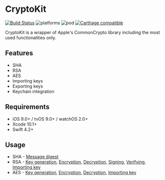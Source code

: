 # CryptoKit

[![Build Status](https://travis-ci.org/noahCLZ/CryptoKit.svg?branch=master)](https://travis-ci.org/noahCLZ/CryptoKit) 
![platforms](https://img.shields.io/badge/platforms-iOS%20%7C%20tvOS%20%7C%20watchOS-informational.svg) 
![pod](https://img.shields.io/cocoapods/v/CryptoKit+.svg) 
[![Carthage compatible](https://img.shields.io/badge/Carthage-compatible-4BC51D.svg?style=flat)](https://github.com/Carthage/Carthage)

CryptoKit is a wrapper of Apple's CommonCrypto library including the most used functionalities only.

## Features
- SHA
- RSA
- AES
- Importing keys
- Exporting keys
- Keychain integration

## Requirements
- iOS 9.0+ / tvOS 9.0+ / watchOS 2.0+
- Xcode 10.1+
- Swift 4.2+

## Usage
- SHA - [Message digest](https://github.com/noahCLZ/CryptoKit/blob/master/Docs/Usage.md#message-digest)
- RSA - [Key generation](https://github.com/noahCLZ/CryptoKit/blob/master/Docs/Usage.md#rsa---key-generation), [Encryption](https://github.com/noahCLZ/CryptoKit/blob/master/Docs/Usage.md#rsa---encryption), [Decryption](https://github.com/noahCLZ/CryptoKit/blob/master/Docs/Usage.md#rsa---decryption), [Signing](https://github.com/noahCLZ/CryptoKit/blob/master/Docs/Usage.md#rsa---signing), [Verifying](https://github.com/noahCLZ/CryptoKit/blob/master/Docs/Usage.md#rsa---verifying), [Importing key](https://github.com/noahCLZ/CryptoKit/blob/master/Docs/Usage.md#rsa---importing-key)
- AES - [Key generation](https://github.com/noahCLZ/CryptoKit/blob/master/Docs/Usage.md#aes---key-generation), [Encryption](https://github.com/noahCLZ/CryptoKit/blob/master/Docs/Usage.md#aes---encryption), [Decryption](https://github.com/noahCLZ/CryptoKit/blob/master/Docs/Usage.md#aes---decryption), [Importing key](https://github.com/noahCLZ/CryptoKit/blob/master/Docs/Usage.md#aes---importing-key)
